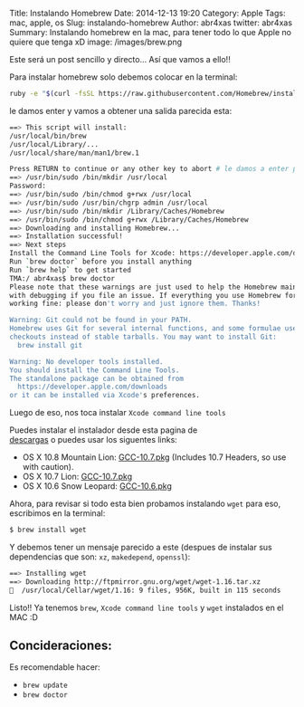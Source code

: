 Title: Instalando Homebrew
Date: 2014-12-13 19:20
Category: Apple
Tags: mac, apple, os
Slug: instalando-homebrew
Author: abr4xas
twitter: abr4xas
Summary: Instalando homebrew en la mac, para tener todo lo que Apple no quiere que tenga xD 
image: /images/brew.png

Este será un post sencillo y directo... Así que vamos a ello!!

Para instalar homebrew solo debemos colocar en la terminal:

```bash
ruby -e "$(curl -fsSL https://raw.githubusercontent.com/Homebrew/install/master/install)"
```
le damos enter y vamos a obtener una salida parecida esta:

```bash
==> This script will install:
/usr/local/bin/brew
/usr/local/Library/...
/usr/local/share/man/man1/brew.1

Press RETURN to continue or any other key to abort # le damos a enter para continuar
==> /usr/bin/sudo /bin/mkdir /usr/local
Password:
==> /usr/bin/sudo /bin/chmod g+rwx /usr/local
==> /usr/bin/sudo /usr/bin/chgrp admin /usr/local
==> /usr/bin/sudo /bin/mkdir /Library/Caches/Homebrew
==> /usr/bin/sudo /bin/chmod g+rwx /Library/Caches/Homebrew
==> Downloading and installing Homebrew...
==> Installation successful!
==> Next steps
Install the Command Line Tools for Xcode: https://developer.apple.com/downloads
Run `brew doctor` before you install anything
Run `brew help` to get started
TMA:/ abr4xas$ brew doctor
Please note that these warnings are just used to help the Homebrew maintainers
with debugging if you file an issue. If everything you use Homebrew for is
working fine: please don't worry and just ignore them. Thanks!

Warning: Git could not be found in your PATH.
Homebrew uses Git for several internal functions, and some formulae use Git
checkouts instead of stable tarballs. You may want to install Git:
  brew install git

Warning: No developer tools installed.
You should install the Command Line Tools.
The standalone package can be obtained from
  https://developer.apple.com/downloads
or it can be installed via Xcode's preferences.
```
Luego de eso, nos toca instalar ```Xcode command line tools```

Puedes instalar el instalador desde esta pagina de  
[descargas](https://github.com/kennethreitz/osx-gcc-installer/downloads) o puedes usar los siguentes links:

* OS X 10.8 Mountain Lion: [GCC-10.7.pkg](https://github.com/downloads/kennethreitz/osx-gcc-installer/GCC-10.7-v2.pkg) (Includes 10.7 Headers, so use with caution).
* OS X 10.7 Lion: [GCC-10.7.pkg](https://github.com/downloads/kennethreitz/osx-gcc-installer/GCC-10.7-v2.pkg)
* OS X 10.6 Snow Leopard: [GCC-10.6.pkg](https://github.com/downloads/kennethreitz/osx-gcc-installer/GCC-10.6.pkg)

Ahora, para revisar si todo esta bien probamos instalando ```wget``` para eso, escribimos en la terminal:

```bash
$ brew install wget
```
Y debemos tener un mensaje parecido a este (despues de instalar sus dependencias que son: ```xz```, ```makedepend```, ```openssl```):

```bash
==> Installing wget
==> Downloading http://ftpmirror.gnu.org/wget/wget-1.16.tar.xz
🍺  /usr/local/Cellar/wget/1.16: 9 files, 956K, built in 115 seconds
```
Listo!! Ya tenemos ```brew```, ```Xcode command line tools``` y ```wget``` instalados en el MAC :D

## Concideraciones:

Es recomendable hacer:

* ```brew update```
* ```brew doctor```
